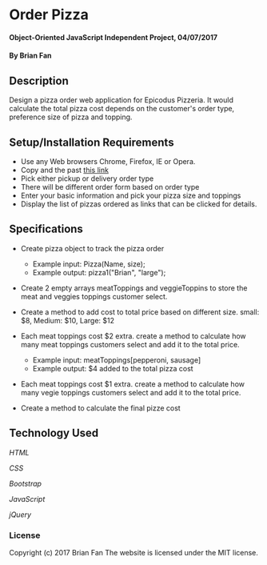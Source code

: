 # Order Pizza

#### Object-Oriented JavaScript Independent Project, 04/07/2017

#### By Brian Fan

## Description

Design a pizza order web application for Epicodus Pizzeria. It would calculate the total pizza cost depends on the customer's order type, preference size of pizza and topping.

## Setup/Installation Requirements

* Use any Web browsers Chrome, Firefox, IE or Opera.
* Copy and the past [this link](https://txbluebee.github.io/order-pizza/)
* Pick either pickup or delivery order type
* There will be different order form based on order type
* Enter your basic information and pick your pizza size and toppings
* Display the list of pizzas ordered as links that can be clicked for details.

## Specifications

* Create pizza object to track the pizza order
  * Example input: Pizza(Name, size);
  * Example output: pizza1("Brian", "large");

* Create 2 empty arrays meatToppings and veggieToppins to store the meat and veggies toppings customer select.

* Create a method to add cost to total price based on different size. small: $8, Medium: $10, Large: $12

* Each meat toppings cost $2 extra. create a method to calculate how many meat toppings customers select and add it to the total price.
  * Example input: meatToppings[pepperoni, sausage]
  * Example output: $4 added to the total pizza cost

* Each meat toppings cost $1 extra. create a method to calculate how many vegie toppings customers select and add it to the total price.

* Create a method to calculate the final pizze cost

## Technology Used

_HTML_

_CSS_

_Bootstrap_

_JavaScript_

_jQuery_

### License

Copyright (c) 2017 Brian Fan
The website is licensed under the MIT license.
